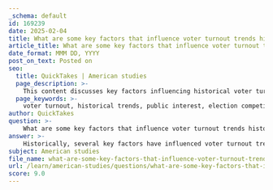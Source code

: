 ```yaml
---
_schema: default
id: 169239
date: 2025-02-04
title: What are some key factors that influence voter turnout trends historically?
article_title: What are some key factors that influence voter turnout trends historically?
date_format: MMM DD, YYYY
post_on_text: Posted on
seo:
  title: QuickTakes | American studies
  page_description: >-
    This content discusses key factors influencing historical voter turnout trends, focusing on aspects like public interest, competitiveness, demographic influences, economic conditions, strategic voting, and the impact of voting rights changes.
  page_keywords: >-
    voter turnout, historical trends, public interest, election competitiveness, demographic factors, economic conditions, strategic voting, voting rights, voter engagement, political participation
author: QuickTakes
question: >-
    What are some key factors that influence voter turnout trends historically?
answer: >-
    Historically, several key factors have influenced voter turnout trends, particularly in the context of liberal democracies like Canada. Here are some of the most significant factors:\n\n1. **Public Interest and Engagement**: The level of public interest in an election plays a crucial role in determining voter turnout. Elections that feature compelling candidates, significant issues, or high stakes tend to attract more voters. Conversely, elections perceived as unimportant or lacking competitive races often see lower participation rates.\n\n2. **Competitiveness of the Race**: When elections are closely contested, voter turnout typically increases. Voters are more likely to participate when they believe their vote can make a difference in the outcome. This is often seen in swing ridings, where the competition between parties is intense.\n\n3. **Perceived Importance of Issues**: The relevance of the issues at stake can significantly impact voter turnout. When voters feel that their concerns—such as economic conditions, healthcare, or social justice—are being addressed, they are more likely to engage in the electoral process. Conversely, if they perceive that their issues are being ignored, disillusionment may lead to lower turnout.\n\n4. **Demographic Factors**: Different demographic groups exhibit varying levels of voter participation. Historically, younger voters and marginalized communities have lower turnout rates. Targeted outreach and education efforts aimed at these groups can help increase participation. Engaging these demographics is essential for improving overall voter turnout.\n\n5. **Economic Conditions**: Economic factors often influence voter behavior. Elections held during times of economic uncertainty or crisis may see increased voter turnout as individuals seek to influence policies that affect their livelihoods. Political parties that effectively communicate their economic plans and address public concerns tend to perform better in such contexts.\n\n6. **Strategic Voting**: Voters may engage in strategic voting, where they choose candidates not necessarily based on preference but to prevent an undesirable outcome. This behavior can be influenced by the perceived viability of candidates and their positions on key issues, further affecting turnout.\n\n7. **Contextual Factors**: Situational elements, such as the timing of elections (e.g., during holidays or significant events), can also impact voter turnout. Elections called during less favorable times may lead to lower participation rates.\n\n8. **Historical Trends and Changes in Voting Rights**: Over time, changes in voting rights and franchise history have shaped voter turnout. Expanding the voting age or increasing access to voting for previously disenfranchised groups can lead to fluctuations in participation rates.\n\nIn summary, voter turnout is influenced by a complex interplay of factors, including public interest, competitiveness, demographic characteristics, economic conditions, strategic voting behaviors, and contextual elements. Understanding these dynamics is crucial for political parties and candidates as they develop strategies to engage voters effectively and enhance participation in the electoral process.
subject: American studies
file_name: what-are-some-key-factors-that-influence-voter-turnout-trends-historically.md
url: /learn/american-studies/questions/what-are-some-key-factors-that-influence-voter-turnout-trends-historically
score: 9.0
---
```


&nbsp;